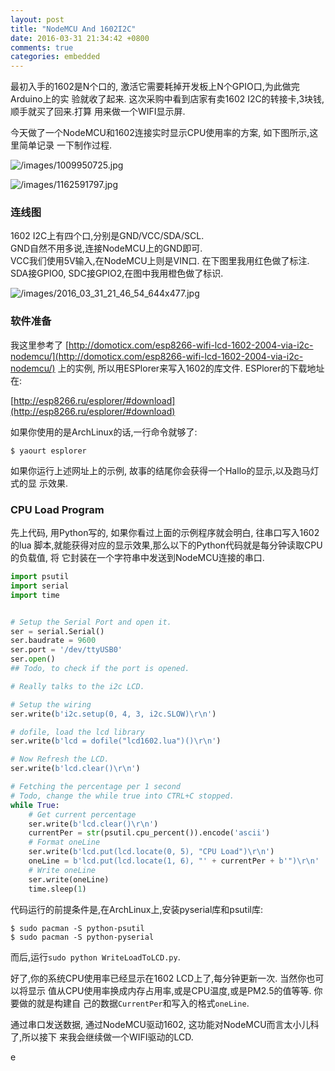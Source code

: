 ```yaml
---
layout: post
title: "NodeMCU And 1602I2C"
date: 2016-03-31 21:34:42 +0800
comments: true
categories: embedded
---
```

最初入手的1602是N个口的, 激活它需要耗掉开发板上N个GPIO口,为此做完Arduino上的实
验就收了起来. 这次采购中看到店家有卖1602 I2C的转接卡,3块钱,顺手就买了回来.打算
用来做一个WIFI显示屏.    

今天做了一个NodeMCU和1602连接实时显示CPU使用率的方案, 如下图所示,这里简单记录
一下制作过程.    

![/images/1009950725.jpg](/images/1009950725.jpg)    

![/images/1162591797.jpg](/images/1162591797.jpg)    

### 连线图
1602 I2C上有四个口,分别是GND/VCC/SDA/SCL.    
GND自然不用多说,连接NodeMCU上的GND即可.    
VCC我们使用5V输入,在NodeMCU上则是VIN口. 在下图里我用红色做了标注.   
SDA接GPIO0, SDC接GPIO2,在图中我用橙色做了标识.    

![/images/2016_03_31_21_46_54_644x477.jpg](/images/2016_03_31_21_46_54_644x477.jpg)
 
### 软件准备
我这里参考了
[http://domoticx.com/esp8266-wifi-lcd-1602-2004-via-i2c-nodemcu/](http://domoticx.com/esp8266-wifi-lcd-1602-2004-via-i2c-nodemcu/)
上的实例, 所以用ESPlorer来写入1602的库文件. ESPlorer的下载地址在:    

[http://esp8266.ru/esplorer/#download](http://esp8266.ru/esplorer/#download)    

如果你使用的是ArchLinux的话,一行命令就够了:    

```
$ yaourt esplorer
``` 
如果你运行上述网址上的示例, 故事的结尾你会获得一个Hallo的显示,以及跑马灯式的显
示效果.    

### CPU Load Program
先上代码, 用Python写的, 如果你看过上面的示例程序就会明白, 往串口写入1602的lua
脚本,就能获得对应的显示效果,那么以下的Python代码就是每分钟读取CPU的负载值, 将
它封装在一个字符串中发送到NodeMCU连接的串口.    

```python
import psutil
import serial
import time


# Setup the Serial Port and open it. 
ser = serial.Serial()
ser.baudrate = 9600
ser.port = '/dev/ttyUSB0'
ser.open()
## Todo, to check if the port is opened.

# Really talks to the i2c LCD.

# Setup the wiring
ser.write(b'i2c.setup(0, 4, 3, i2c.SLOW)\r\n')

# dofile, load the lcd library
ser.write(b'lcd = dofile("lcd1602.lua")()\r\n')

# Now Refresh the LCD. 
ser.write(b'lcd.clear()\r\n')

# Fetching the percentage per 1 second
# Todo, change the while true into CTRL+C stopped. 
while True:
    # Get current percentage
    ser.write(b'lcd.clear()\r\n')
    currentPer = str(psutil.cpu_percent()).encode('ascii')
    # Format oneLine
    ser.write(b'lcd.put(lcd.locate(0, 5), "CPU Load")\r\n')
    oneLine = b'lcd.put(lcd.locate(1, 6), "' + currentPer + b'")\r\n'
    # Write oneLine
    ser.write(oneLine)
    time.sleep(1)
```
代码运行的前提条件是,在ArchLinux上,安装pyserial库和psutil库:    

```
$ sudo pacman -S python-psutil
$ sudo pacman -S python-pyserial
```
而后,运行`sudo python WriteLoadToLCD.py`.     

好了,你的系统CPU使用率已经显示在1602 LCD上了,每分钟更新一次. 当然你也可以将显示
值从CPU使用率换成内存占用率,或是CPU温度,或是PM2.5的值等等. 你要做的就是构建自
己的数据`CurrentPer`和写入的格式`oneLine`.       

通过串口发送数据, 通过NodeMCU驱动1602, 这功能对NodeMCU而言太小儿科了,所以接下
来我会继续做一个WIFI驱动的LCD.    
 
 
 
 
 
e
